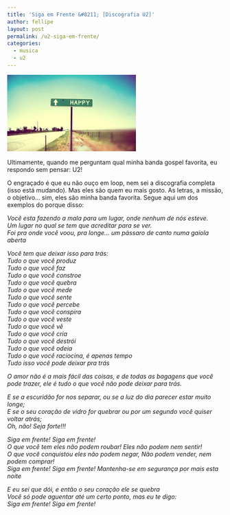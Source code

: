 ```yaml
---
title: 'Siga em Frente &#8211; [Discografia U2]'
author: fellipe
layout: post
permalink: /u2-siga-em-frente/
categories:
  - musica
  - u2
---
```

[<img alt="siga-em-frente" src="/img/posts/2014/06/siga-em-frente-300x178.jpg"  />][1]

<span style="font-size: 1em;">Ultimamente, quando me perguntam qual minha banda gospel favorita, eu respondo sem pensar: U2!</span>

O engraçado é que eu não ouço em loop, nem sei a discografia completa (isso está mudando). Mas eles são quem eu mais gosto. As letras, a missão, o objetivo&#8230; sim, eles são minha banda favorita. Segue aqui um dos exemplos do porque disso:

*Você esta fazendo a mala para um lugar, onde nenhum de nós esteve.*  
*Um lugar no qual se tem que acreditar para se ver.*  
*Foi pra onde você voou, pra longe&#8230; um pássaro de canto numa gaiola aberta*

*Você tem que deixar isso para trás:*  
*Tudo o que você produz*  
*Tudo o que você faz*  
*Tudo o que você constroe*  
*Tudo o que você quebra*  
*Tudo o que você mede*  
*Tudo o que você sente*  
*Tudo o que você percebe*  
*Tudo o que você conspira*  
*Tudo o que você veste*  
*Tudo o que você vê*  
*Tudo o que você cria*  
*Tudo o que você destrói*  
*Tudo o que você odeia  
Tudo o que você raciocina, é apenas tempo  
*Tudo isso você pode deixar pra trás**

*O amor não é a mais fácil das coisas, e de todas as bagagens que você pode trazer, ele é tudo o que você não pode deixar para trás.*

*E se a escuridão for nos separar, ou se a luz do dia parecer estar muito longe;*  
*E se o seu coração de vidro for quebrar ou por um segundo você quiser voltar atrás;*  
*Oh, não! Seja forte!!!*

*Siga em frente! Siga em frente!*  
*O que você tem eles não podem roubar! Eles não podem nem sentir!*  
*O que você conquistou eles não podem negar, Não podem vender, nem podem comprar!*  
*Siga em frente! Siga em frente! Mantenha-se em segurança por mais esta noite*

*E eu sei que dói, e então o seu coração ele se quebra*  
*Você só pode aguentar até um certo ponto, mas eu te digo:*  
*Siga em frente! Siga em frente!*

 [1]: /img/posts/2014/06/siga-em-frente.jpg